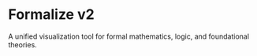 # Formalize v2
A unified visualization tool for formal mathematics, logic, and foundational theories.
